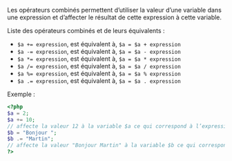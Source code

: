 Les opérateurs combinés permettent d’utiliser la valeur d’une variable dans une expression et d’affecter le résultat de cette expression à cette variable.

Liste des opérateurs combinés et de leurs équivalents :

- ```$a += expression```, est équivalent à, ```$a = $a + expression``` 
- ```$a -= expression```, est équivalent à, ```$a = $a - expression```
- ```$a *= expression```, est équivalent à, ```$a = $a * expression```
- ```$a /= expression```, est équivalent à, ```$a = $a / expression```
- ```$a %= expression```, est équivalent à, ```$a = $a % expression```
- ```$a .= expression```, est équivalent à, ```$a = $a . expression```

Exemple :

```php
<?php
$a = 2;
$a += 10; 
// affecte la valeur 12 à la variable $a ce qui correspond à l’expression '$a = $a + 10'
$b = "Bonjour ";
$b .= "Martin";  
// affecte la valeur "Bonjour Martin" à la variable $b ce qui correspond à l’expression $b = $b . " Martin"
?>
```